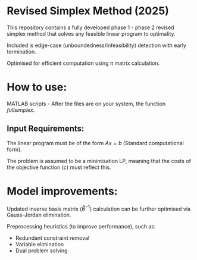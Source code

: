 # Revised Simplex Method (2025)
This repository contains a fully developed phase 1 - phase 2 revised simplex method that solves any feasible linear program to optimality.

Included is edge-case (unboundedness/infeasibility) detection with early termination.

Optimised for efficient computation using π matrix calculation.

# How to use:
MATLAB scripts - After the files are on your system, the function $fullsimplex$.

## Input Requirements:
The linear program must be of the form $Ax = b$ (Standard computational form). 

The problem is assumed to be a minimisation LP, meaning that the costs of the objective function ($c$) must reflect this.



# Model improvements:
Updated inverse basis matrix ($\hat{B}^{-1}$) calculation can be further optimised via Gauss-Jordan elimination.

Preprocessing heuristics (to improve performance), such as:
- Redundant constraint removal
- Variable elimination
- Dual problem solving 

